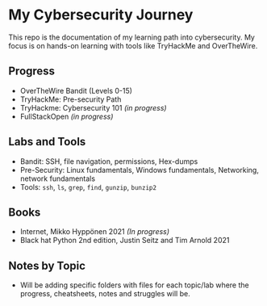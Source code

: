 # My Cybersecurity Journey

This repo is the documentation of my learning path into cybersecurity. My focus is on hands-on learning with tools like TryHackMe and OverTheWire.


## Progress
- OverTheWire Bandit (Levels 0-15)
- TryHackMe: Pre-security Path
- TryHackme: Cybersecurity 101 *(in progress)*
- FullStackOpen *(in progress)*


## Labs and Tools
- Bandit: SSH, file navigation, permissions, Hex-dumps
- Pre-Security: Linux fundamentals, Windows fundamentals, Networking, network fundamentals
- Tools: `ssh`, `ls`, `grep`, `find`, `gunzip`, `bunzip2`


## Books
- Internet, Mikko Hyppönen 2021 *(In progress)*
- Black hat Python 2nd edition, Justin Seitz and Tim Arnold 2021

## Notes by Topic
- Will be adding specific folders with files for each topic/lab where the progress, cheatsheets, notes and struggles will be.
